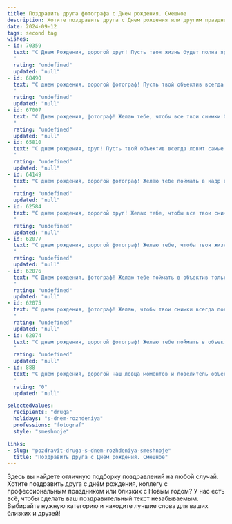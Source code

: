 ```yaml
---
title: Поздравить друга фотографа c Днем рождения. Смешное
description: Хотите поздравить друга c Днем рождения или другим праздником? Наш ИИ создаст незабываемое поздравление, а вы обязательно выделитесь среди других.  
date: 2024-09-12
tags: second tag
wishes:
- id: 70359
  text: "С Днем Рождения, дорогой друг! Пусть твоя жизнь будет полна ярких кадров, а лица на них всегда улыбаются!  😉  Надеюсь, ты не устал фотографировать всех вокруг, ведь теперь твоя очередь позировать под объективами!  😜
  "
  rating: "undefined"
  updated: "null"
- id: 68490
  text: "С днем рождения, дорогой фотограф! Пусть твой объектив всегда ловит только удачные кадры, а жизнь будет полна ярких моментов, которые ты будешь мастерски запечатлевать! 😜
  "
  rating: "undefined"
  updated: "null"
- id: 67007
  text: "С Днем рождения, фотограф! Желаю тебе, чтобы все твои снимки были шедеврами, а твои модели - всегда в отличной форме! Ну, а если серьезно, пусть твоя жизнь будет полна ярких моментов, которые ты будешь ловить в объектив, как самые удачные кадры!
  "
  rating: "undefined"
  updated: "null"
- id: 65810
  text: "С днем рождения, друг! Пусть твой объектив всегда ловит самые яркие моменты, а твоя вспышка освещает только счастливые лица! Желаю тебе миллион лайков, море вдохновения и, конечно, удачных кадров, которые будут радовать тебя и всех вокруг! 😜📸🎉
  "
  rating: "undefined"
  updated: "null"
- id: 64149
  text: "С днем рождения, дорогой фотограф! Желаю тебе поймать в кадр все самые яркие моменты жизни, но не забывай, что лучшие снимки получаются, когда ты сам в кадре! 😉🎉
  "
  rating: "undefined"
  updated: "null"
- id: 62584
  text: "С днем рождения, дорогой друг! Желаю тебе, чтобы все твои снимки были \"шедевры\", а все модели - \"счастливы\" от твоих творений! 😉  Пусть в твоей жизни будет много ярких моментов, которые ты сможешь запечатлеть на пленку, а твоя камера всегда будет заряжена позитивом! 🎉🎂
  "
  rating: "undefined"
  updated: "null"
- id: 62077
  text: "С днем рождения, дорогой фотограф! Желаю тебе, чтобы твоя жизнь была такой же яркой и насыщенной, как твои снимки, а твой фотоаппарат всегда ловил самые лучшие моменты!
  "
  rating: "undefined"
  updated: "null"
- id: 62076
  text: "С Днем рождения, фотограф! Желаю тебе поймать в объектив только лучшие моменты жизни, а не неудачные кадры с котиком! 😉
  "
  rating: "undefined"
  updated: "null"
- id: 62075
  text: "С днем рождения, фотограф! Желаю, чтобы твои снимки всегда получались шедеврами, а модели никогда не жаловались на то, что ты их \"засветил\" 😜
  "
  rating: "undefined"
  updated: "null"
- id: 62074
  text: "С днем рождения, дорогой фотограф! Желаю тебе поймать в объектив столько крутых кадров, чтобы твоя память не вмещала их все, и чтобы твоя камера никогда не разряжалась, пока ты не получишь идеальный снимок!
  "
  rating: "undefined"
  updated: "null"
- id: 888
  text: "С днем рождения, дорогой наш ловца моментов и повелитель объектива! Желаем тебе, чтобы в твоей жизни всегда было место для шедевра, а клиенты выстраивались в очередь за билетами на твои персональные выставки! Пусть вдохновение никогда не покидает твою творческую душу, а вспышка фотоаппарата всегда освещает путь к новым вершинам мастерства! И, конечно, побольше тебе благодарных моделей, которые умеют позировать без «сделай меня покрасивее»!
  "
  rating: "0"
  updated: "null"

selectedValues:
  recipients: "druga"
  holidays: "s-dnem-rozhdeniya"
  professions: "fotograf"
  style: "smeshnoje"

links:
- slug: "pozdravit-druga-s-dnem-rozhdeniya-smeshnoje"
  title: "Поздравить друга c Днем рождения. Смешное"
---
```


Здесь вы найдете отличную подборку поздравлений на любой случай. 
Хотите поздравить друга с днём рождения, коллегу с профессиональным праздником или близких с Новым годом? У нас есть всё, чтобы сделать ваш поздравительный текст незабываемым. Выбирайте нужную категорию и находите лучшие слова для ваших близких и друзей!
